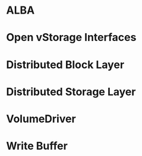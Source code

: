 # ALBA


# Open vStorage Interfaces

# Distributed Block Layer

# Distributed Storage Layer

# VolumeDriver

# Write Buffer